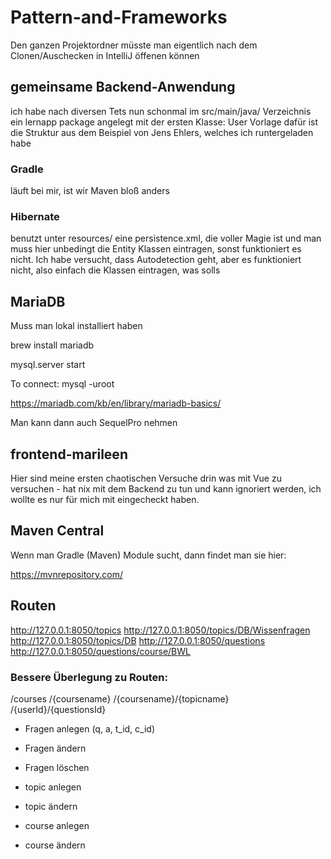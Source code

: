 # Pattern-and-Frameworks

Den ganzen Projektordner müsste man eigentlich nach dem Clonen/Auschecken in IntelliJ öffenen können

## gemeinsame Backend-Anwendung

ich habe nach diversen Tets nun schonmal im src/main/java/ Verzeichnis ein lernapp package angelegt mit der ersten Klasse: User
Vorlage dafür ist die Struktur aus dem Beispiel von Jens Ehlers, welches ich runtergeladen habe

### Gradle
läuft bei mir, ist wir Maven bloß anders

### Hibernate

benutzt unter resources/ eine persistence.xml, die voller Magie ist und man muss hier unbedingt die Entity Klassen eintragen, sonst funktioniert es nicht.
Ich habe versucht, dass Autodetection geht, aber es funktioniert nicht, also einfach die Klassen eintragen, was solls


## MariaDB

Muss man lokal installiert haben

brew install mariadb

mysql.server start

To connect:
    mysql -uroot

https://mariadb.com/kb/en/library/mariadb-basics/

Man kann dann auch SequelPro nehmen 

## frontend-marileen

Hier sind meine ersten chaotischen Versuche drin was mit Vue zu versuchen - hat nix mit dem Backend zu tun und kann ignoriert werden, ich wollte es nur für mich mit eingecheckt haben.


## Maven Central

Wenn man Gradle (Maven) Module sucht, dann findet man sie hier:

https://mvnrepository.com/

## Routen

http://127.0.0.1:8050/topics
http://127.0.0.1:8050/topics/DB/Wissenfragen
http://127.0.0.1:8050/topics/DB
http://127.0.0.1:8050/questions
http://127.0.0.1:8050/questions/course/BWL

### Bessere Überlegung zu Routen:

/courses
/{coursename}
/{coursename}/{topicname}
/{userId}/{questionsId}

* Fragen anlegen (q, a, t_id, c_id)
* Fragen ändern
* Fragen löschen

* topic anlegen
* topic ändern
    
* course anlegen
* course ändern
